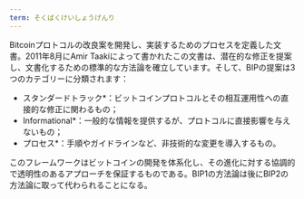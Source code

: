 ```yaml
---
term: そくばくけいしょうげんり
---
```

Bitcoinプロトコルの改良案を開発し、実装するためのプロセスを定義した文書。2011年8月にAmir Taakiによって書かれたこの文書は、潜在的な修正を提案し、文書化するための標準的な方法論を確立しています。そして、BIPの提案は3つのカテゴリーに分類されます：


- スタンダードトラック*：ビットコインプロトコルとその相互運用性への直接的な修正に関わるもの；
- Informational*：一般的な情報を提供するが、プロトコルに直接影響を与えないもの；
- プロセス*：手順やガイドラインなど、非技術的な変更を導入するもの。

このフレームワークはビットコインの開発を体系化し、その進化に対する協調的で透明性のあるアプローチを保証するものである。BIP1の方法論は後にBIP2の方法論に取って代わられることになる。